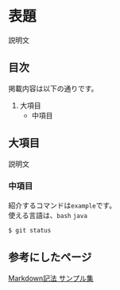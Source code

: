 # 表題
説明文
## 目次
掲載内容は以下の通りです。
1. 大項目
	- 中項目

## 大項目
説明文

### 中項目
紹介するコマンドは`example`です。<br>
使える言語は、`bash` `java`
```bash
$ git status
```
## 参考にしたページ
[Markdown記法 サンプル集](https://qiita.com/tbpgr/items/989c6badefff69377da7)
